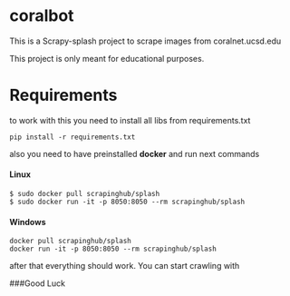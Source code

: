 # coralbot

This is a Scrapy-splash project to scrape images from coralnet.ucsd.edu

This project is only meant for educational purposes.

# Requirements

to work with this you need to install all libs from requirements.txt

    pip install -r requirements.txt

also you need to have preinstalled **docker** and run next commands

#### Linux
    $ sudo docker pull scrapinghub/splash
    $ sudo docker run -it -p 8050:8050 --rm scrapinghub/splash
    
#### Windows
    docker pull scrapinghub/splash
    docker run -it -p 8050:8050 --rm scrapinghub/splash

after that everything should work. You can start crawling with

    
###Good Luck